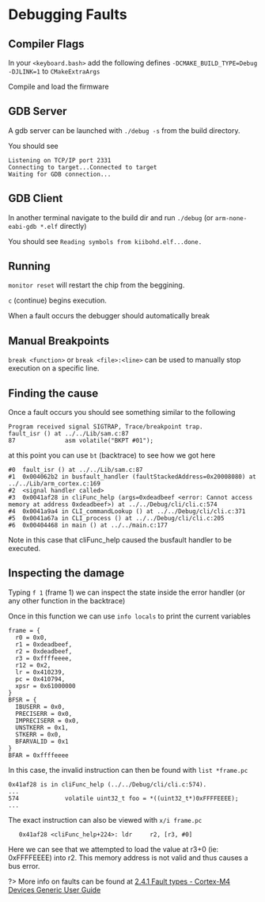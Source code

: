 # Debugging Faults

## Compiler Flags

In your `<keyboard.bash>` add the following defines `-DCMAKE_BUILD_TYPE=Debug -DJLINK=1` to `CMakeExtraArgs`

Compile and load the firmware

## GDB Server

A gdb server can be launched with `./debug -s` from the build directory.

You should see

```
Listening on TCP/IP port 2331
Connecting to target...Connected to target
Waiting for GDB connection...
```

## GDB Client

In another terminal navigate to the build dir and run `./debug` (or `arm-none-eabi-gdb *.elf` directly)

You should see `Reading symbols from kiibohd.elf...done.`

## Running

`monitor reset` will restart the chip from the beggining.

`c` (continue) begins execution.

When a fault occurs the debugger should automatically break

## Manual Breakpoints

`break <function>` or `break <file>:<line>` can be used to manually stop execution on a specific line.

## Finding the cause

Once a fault occurs you should see something similar to the following

```
Program received signal SIGTRAP, Trace/breakpoint trap.
fault_isr () at ../../Lib/sam.c:87
87              asm volatile("BKPT #01");
```

at this point you can use `bt` (backtrace) to see how we got here

```
#0  fault_isr () at ../../Lib/sam.c:87
#1  0x004062b2 in busfault_handler (faultStackedAddress=0x20008080) at ../../Lib/arm_cortex.c:169
#2  <signal handler called>
#3  0x0041af28 in cliFunc_help (args=0xdeadbeef <error: Cannot access memory at address 0xdeadbeef>) at ../../Debug/cli/cli.c:574
#4  0x0041a9a4 in CLI_commandLookup () at ../../Debug/cli/cli.c:371
#5  0x0041a67a in CLI_process () at ../../Debug/cli/cli.c:205
#6  0x00404468 in main () at ../../main.c:177
```

Note in this case that cliFunc_help caused the busfault handler to be executed.

## Inspecting the damage

Typing `f 1` (frame 1) we can inspect the state inside the error handler (or any other function in the backtrace)

Once in this function we can use `info locals` to print the current variables

```
frame = {
  r0 = 0x0,
  r1 = 0xdeadbeef,
  r2 = 0xdeadbeef,
  r3 = 0xffffeeee,
  r12 = 0x2,
  lr = 0x410239,
  pc = 0x410794,
  xpsr = 0x61000000
}
BFSR = {
  IBUSERR = 0x0,
  PRECISERR = 0x0,
  IMPRECISERR = 0x0,
  UNSTKERR = 0x1,
  STKERR = 0x0,
  BFARVALID = 0x1
}
BFAR = 0xffffeeee
```

In this case, the invalid instruction can then be found with `list *frame.pc`

```
0x41af28 is in cliFunc_help (../../Debug/cli/cli.c:574).
...
574             volatile uint32_t foo = *((uint32_t*)0xFFFFEEEE);
...
```

The exact instruction can also be viewed with `x/i frame.pc`

```
   0x41af28 <cliFunc_help+224>: ldr     r2, [r3, #0]
```

Here we can see that we attempted to load the value at r3+0 (ie: 0xFFFFEEEE) into r2.
This memory address is not valid and thus causes a bus error.

?> More info on faults can be found at [2.4.1 Fault types - Cortex-M4 Devices Generic User Guide](http://infocenter.arm.com/help/index.jsp?topic=/com.arm.doc.dui0553a/ch02s04s01.html)
